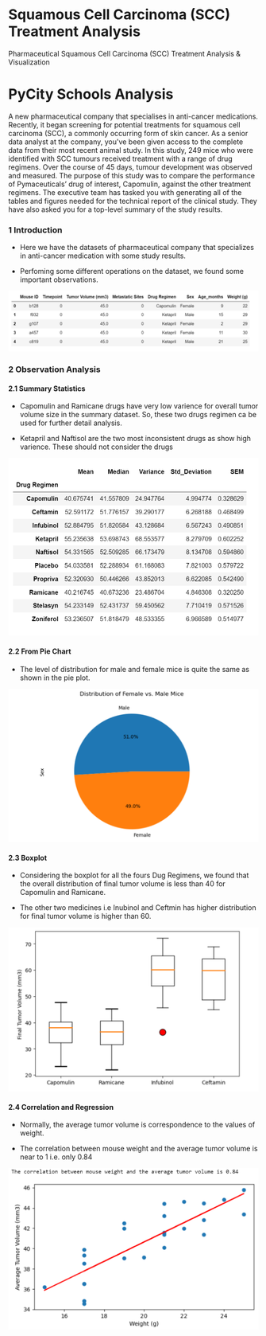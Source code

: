 # Squamous Cell Carcinoma (SCC) Treatment Analysis
 Pharmaceutical Squamous Cell Carcinoma (SCC) Treatment Analysis & Visualization

# PyCity Schools Analysis

A new pharmaceutical company that specialises in anti-cancer medications. Recently, it began screening for potential treatments for squamous cell carcinoma (SCC), a commonly occurring form of skin cancer. As a senior data analyst at the company, you've been given access to the complete data from their most recent animal study. In this study, 249 mice who were identified with SCC tumours received treatment with a range of drug regimens. Over the course of 45 days, tumour development was observed and measured. The purpose of this study was to compare the performance of Pymaceuticals’ drug of interest, Capomulin, against the other treatment regimens. The executive team has tasked you with generating all of the tables and figures needed for the technical report of the clinical study. They have also asked you for a top-level summary of the study results.

### 1 Introduction 


- Here we have the datasets of pharmaceutical company that specializes in anti-cancer medication with some study results.

- Perfoming some different operations on the dataset, we found some important observations.


![Alt text](Images/Introduction.png)


### 2  Observation Analysis



####  2.1 Summary Statistics


- Capomulin and Ramicane drugs have very low varience for overall tumor volume size in the summary dataset. So, these two drugs regimen ca be used for further detail analysis.

- Ketapril and Naftisol are the two most inconsistent drugs as show high varience. These should not consider the drugs 


![Alt text](<Images/1 Summary Statistics.png>)



#### 2.2 From Pie Chart


- The level of distribution for male and female mice is quite the same as shown in the pie plot.


![Alt text](<Images/2 Pie Chart.png>)


#### 2.3 Boxplot


- Considering the boxplot for all the fours Dug Regimens, we found that the overall distribution of final tumor volume is less than 40 for Capomulin and Ramicane. 

- The other two medicines i.e Inubinol and Ceftmin has higher distribution for final tumor volume is higher than 60. 


![Alt text](<Images/3 Box Plot.png>)


#### 2.4 Correlation and Regression


- Normally, the average tumor volume is correspondence to the values of weight.

- The correlation between mouse weight and the average tumor volume is near to 1 i.e. only 0.84


![Alt text](<Images/4 Correlation  and Regression.png>)




